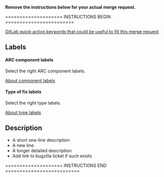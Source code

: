 **Remove the instructions below for your actual merge request.**

==================== INSTRUCTIONS BEGIN ========================

[GitLab quick-action keywords that could be useful to fill this merge request](https://source.coderefinery.org/help/user/project/quick_actions)

## Labels

#### ARC component labels 
Select the right ARC component labels. 

[About component labels](https://source.coderefinery.org/nordugrid/arc/wikis/git-workflow-general-revised-model1#labels-for-issues)
#### Type of fix labels 
Select the right type labels. 

[About type labels](https://source.coderefinery.org/nordugrid/arc/wikis/git-workflow-general-revised-model1#labels-for-issues)


## Description
* A short one-line description
* A new line
* A longer detailed description
* Add link to bugzilla ticket if such exists

==================== INSTRUCTIONS END ==========================

